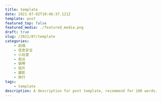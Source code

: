 ```yaml
---
title: template
date: 2021-07-02T10:46:37.121Z
template: post
featured_top: false
featured_media: ./featured_media.png
draft: true
slug: /2021/07/template
categories: 
    - 前端
    - 信息安全
    - 小玩意
    - 观点
    - 钢琴
    - 短片
    - 摄影
    - 旅行
tags:
    - template
description: A description for post template, recommend for 100 words. Must have one category, most have two. Recommend have two or three tags. Date is UTC format.
---
```


<!-- endExcerpt -->
